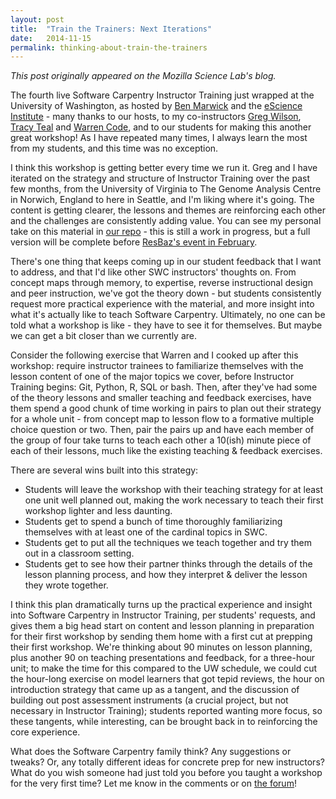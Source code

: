 ```yaml
---
layout: post
title:  "Train the Trainers: Next Iterations"
date:   2014-11-15
permalink: thinking-about-train-the-trainers
---
```


*This post originally appeared on the Mozilla Science Lab's blog.*

The fourth live Software Carpentry Instructor Training just wrapped at the University of Washington, as hosted by <a title="benMarwick" href="https://twitter.com/benmarwick" target="_blank">Ben Marwick</a> and the <a title="escience" href="http://escience.washington.edu/" target="_blank">eScience Institute</a> - many thanks to our hosts, to my co-instructors <a title="gregWilson" href="https://twitter.com/gvwilson" target="_blank">Greg Wilson</a>, <a title="tracyTeal" href="https://twitter.com/tracykteal" target="_blank">Tracy Teal</a> and <a title="warrenCode" href="https://twitter.com/warcode" target="_blank">Warren Code</a>, and to our students for making this another great workshop! As I have repeated many times, I always learn the most from my students, and this time was no exception.

I think this workshop is getting better every time we run it. Greg and I have iterated on the strategy and structure of Instructor Training over the past few months, from the University of Virginia to The Genome Analysis Centre in Norwich, England to here in Seattle, and I'm liking where it's going. The content is getting clearer, the lessons and themes are reinforcing each other and the challenges are consistently adding value. You can see my personal take on this material in <a title="instructorTraining" href="http://mozillascience.github.io/instructorTraining/" target="_blank">our repo</a> - this is still a work in progress, but a full version will be complete before <a title="resbazConf" href="http://resbaz.tumblr.com/conference" target="_blank">ResBaz's event in February</a>.

There's one thing that keeps coming up in our student feedback that I want to address, and that I'd like other SWC instructors' thoughts on. From concept maps through memory, to expertise, reverse instructional design and peer instruction, we've got the theory down - but students consistently request more practical experience with the material, and more insight into what it's actually like to teach Software Carpentry. Ultimately, no one can be told what a workshop is like - they have to see it for themselves. But maybe we can get a bit closer than we currently are.

Consider the following exercise that Warren and I cooked up after this workshop: require instructor trainees to familiarize themselves with the lesson content of one of the major topics we cover, before Instructor Training begins: Git, Python, R, SQL or bash. Then, after they've had some of the theory lessons and smaller teaching and feedback exercises, have them spend a good chunk of time working in pairs to plan out their strategy for a whole unit - from concept map to lesson flow to a formative multiple choice question or two. Then, pair the pairs up and have each member of the group of four take turns to teach each other a 10(ish) minute piece of each of their lessons, much like the existing teaching &amp; feedback exercises.

There are several wins built into this strategy:
<ul>
    <li>Students will leave the workshop with their teaching strategy for at least one unit well planned out, making the work necessary to teach their first workshop lighter and less daunting.</li>
    <li>Students get to spend a bunch of time thoroughly familiarizing themselves with at least one of the cardinal topics in SWC.</li>
    <li>Students get to put all the techniques we teach together and try them out in a classroom setting.</li>
    <li>Students get to see how their partner thinks through the details of the lesson planning process, and how they interpret &amp; deliver the lesson they wrote together.</li>
</ul>
I think this plan dramatically turns up the practical experience and insight into Software Carpentry in Instructor Training, per students' requests, and gives them a big head start on content and lesson planning in preparation for their first workshop by sending them home with a first cut at prepping their first workshop. We're thinking about 90 minutes on lesson planning, plus another 90 on teaching presentations and feedback, for a three-hour unit; to make the time for this compared to the UW schedule, we could cut the hour-long exercise on model learners that got tepid reviews, the hour on introduction strategy that came up as a tangent, and the discussion of building out post assessment instruments (a crucial project, but not necessary in Instructor Training); students reported wanting more focus, so these tangents, while interesting, can be brought back in to reinforcing the core experience.

What does the Software Carpentry family think? Any suggestions or tweaks? Or, any totally different ideas for concrete prep for new instructors? What do you wish someone had just told you before you taught a workshop for the very first time? Let me know in the comments or on <a title="forum" href="http://forum.mozillascience.org/t/train-the-trainers-next-iterations/166" target="_blank">the forum</a>!